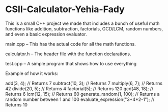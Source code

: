 # CSII-Calculator-Yehia-Fady


This is a small C++ project we made that includes a bunch of useful math functions like addition, subtraction, factorials, GCD/LCM, random numbers, and even a basic expression evaluator.

main.cpp – This has the actual code for all the math functions.

calculator.h – The header file with the function declarations.

test.cpp – A simple program that shows how to use everything


Example of how it works:

add(3, 4);         // Returns 7
subtract(10, 3);   // Returns 7
multiply(6, 7);    // Returns 42
divide(20, 5);  // Returns 4
factorial(5);      // Returns 120
gcd(48, 18);       // Returns 6
lcm(12, 15);       // Returns 60
generate_random(1, 100); // Returns a random number between 1 and 100
evaluate_expression("3+4*2-1"); // Returns 10

